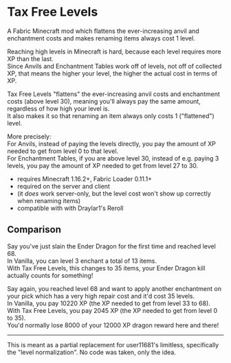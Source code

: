 # Tax Free Levels

A Fabric Minecraft mod which flattens the ever-increasing anvil and enchantment costs and makes renaming items always cost 1 level.

Reaching high levels in Minecraft is hard, because each level requires more XP than the last.  
Since Anvils and Enchantment Tables work off of levels, not off of collected XP, that means the higher your level, the higher the actual cost in terms of XP.

Tax Free Levels "flattens" the ever-increasing anvil costs and enchantment costs (above level 30), meaning you'll always pay the same amount, regardless of how high your level is.  
It also makes it so that renaming an item always only costs 1 ("flattened") level.

More precisely:  
For Anvils, instead of paying the levels directly, you pay the amount of XP needed to get from level 0 to that level.  
For Enchantment Tables, if you are above level 30, instead of e.g. paying 3 levels, you pay the amount of XP needed to get from level 27 to 30.

* requires Minecraft 1.16.2+, Fabric Loader 0.11.1+
* required on the server and client
* (it *does* work server-only, but the level cost won't show up correctly when renaming items)
* compatible with with Draylar1's Reroll

## Comparison

Say you've just slain the Ender Dragon for the first time and reached level 68.  
In Vanilla, you can level 3 enchant a total of 13 items.  
With Tax Free Levels, this changes to 35 items, your Ender Dragon kill actually counts for something!

Say again, you reached level 68 and want to apply another enchantment on your pick which has a very high repair cost and it'd cost 35 levels.  
In Vanilla, you pay 10220 XP (the XP needed to get from level 33 to 68).  
With Tax Free Levels, you pay 2045 XP (the XP needed to get from level 0 to 35).  
You'd normally lose 8000 of your 12000 XP dragon reward here and there!

---

This is meant as a partial replacement for user11681's limitless, specifically the "level normalization". No code was taken, only the idea.